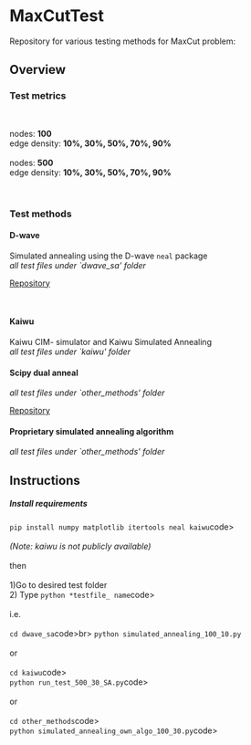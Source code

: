 # MaxCutTest
 Repository for various testing methods for MaxCut problem:

<h2> Overview </h2>
<h3>Test metrics</h3>
<br>
 
 
 nodes: <b>100</b>
 <br>
 edge density: <b>10%, 30%, 50%, 70%, 90%</b>
 <br><br>
 nodes: <b>500</b>
 <br>
 edge density: <b>10%, 30%, 50%, 70%, 90%</b>
 
<br>
  
<h3>Test methods</h3>
<h4>D-wave </h4>
Simulated annealing using the D-wave <code>neal</code> package<br>
<em>all test files under `dwave_sa' folder</em> 

[Repository](https://github.com/dwavesystems/dwave-neal)

<br> 
<h4>Kaiwu </h4>
Kaiwu CIM- simulator and Kaiwu Simulated Annealing  <br>
<em>all test files under `kaiwu' folder</em> 

<h4> Scipy dual anneal </h4>
<em> all test files under `other_methods' folder</em> 

[Repository](https://docs.scipy.org/doc/scipy/reference/generated/scipy.optimize.dual_annealing.html)
<h4> Proprietary simulated annealing algorithm </h4>
<em> all test files under `other_methods' folder</em> 

 <h2>Instructions</h2>
<h5>Install requirements</h5>
 <code>pip install numpy matplotlib itertools neal kaiwu</code>code> <br><br>
 <em> (Note: kaiwu is not publicly available)</em>
<br><br>
 then
<br><br>
 1)Go to desired test folder <br>
 2) Type <code>python *testfile_ name</code>code> <br>
<br>
i.e. <br><br> 
<code>cd dwave_sa</code>code>br>
<code>python simulated_annealing_100_10.py</code>
<br><br>
or
<br><br>
<code>cd kaiwu</code>code> <br>
<code>python run_test_500_30_SA.py</code>code>
<br><br>
or
<br><br>
<code>cd other_methods</code>code><br>
<code>python simulated_annealing_own_algo_100_30.py</code>code>
